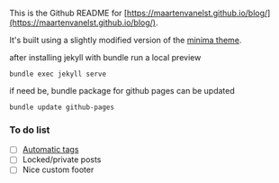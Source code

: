 This is the Github README for [https://maartenvanelst.github.io/blog/](https://maartenvanelst.github.io/blog/). 

It's built using a slightly modified version of the [minima theme](https://github.com/jekyll/minima).

after installing jekyll with bundle run a local preview

`bundle exec jekyll serve`

if need be, bundle package for github pages can be updated

`bundle update github-pages`


### To do list

- [ ] [Automatic tags](http://www.jasonemiller.org/2020/12/23/tagging-posts-in-jekyll-minima.html)
- [ ] Locked/private posts
- [ ] Nice custom footer
